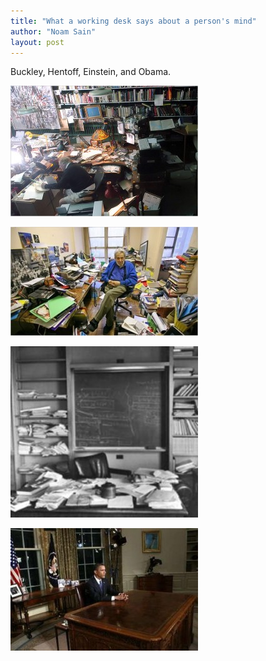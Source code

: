 ```yaml
---
title: "What a working desk says about a person's mind"
author: "Noam Sain"
layout: post
---
```


Buckley, Hentoff, Einstein, and Obama.

![William F. Buckley's desk](/assets/2012/2012-09-image002.jpg "William F. Buckley's desk")

![Nate Hentoff's desk](/assets/2012/2012-09-image003.jpg "Nate Hentoff's desk")

![Albert Einstein's desk](/assets/2012/2012-09-image004.jpg "Albert Einstein's desk")

![Barack Obama's desk](/assets/2012/2012-09-image005.jpg "Barack Obama's desk")
